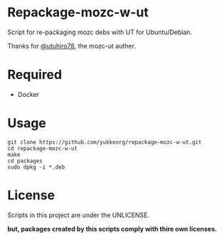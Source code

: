 # Repackage-mozc-w-ut

Script for re-packaging mozc debs with UT for Ubuntu/Debian.

Thanks for [@utuhiro78](https://github.com/utuhiro78), the mozc-ut auther.

# Required

* Docker

# Usage

```
git clone https://github.com/yukkeorg/repackage-mozc-w-ut.git
cd repackage-mozc-w-ut
make
cd packages
sudo dpkg -i *.deb
```

# License

Scripts in this project are under the UNLICENSE.  

**but, packages created by this scripts comply with thire own licenses.**
